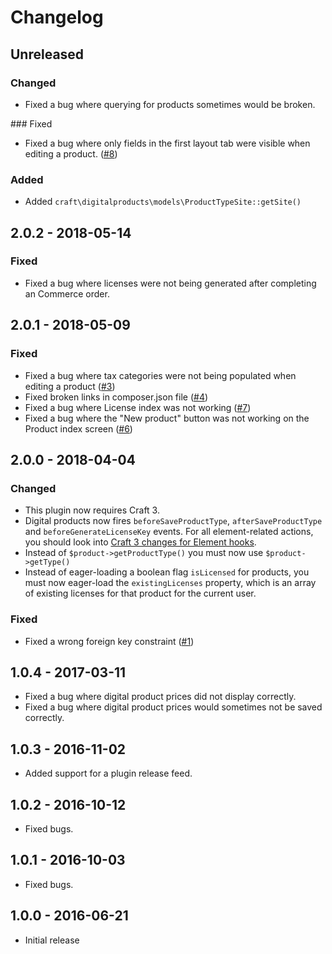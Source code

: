 Changelog
=========

## Unreleased

### Changed
- Fixed a bug where querying for products sometimes would be broken.

### Fixed
- Fixed a bug where only fields in the first layout tab were visible when editing a product. ([#8](https://github.com/craftcms/commerce-digital-products/issues/8))

### Added
- Added `craft\digitalproducts\models\ProductTypeSite::getSite()`

## 2.0.2 - 2018-05-14

### Fixed
- Fixed a bug where licenses were not being generated after completing an Commerce order.

## 2.0.1 - 2018-05-09

### Fixed
- Fixed a bug where tax categories were not being populated when editing a product ([#3](https://github.com/craftcms/commerce-digital-products/issues/3))
- Fixed broken links in composer.json file ([#4](https://github.com/craftcms/commerce-digital-products/issues/4))
- Fixed a bug where License index was not working ([#7](https://github.com/craftcms/commerce-digital-products/issues/7))
- Fixed a bug where the "New product" button was not working on the Product index screen ([#6](https://github.com/craftcms/commerce-digital-products/issues/6))

## 2.0.0 - 2018-04-04

### Changed
- This plugin now requires Craft 3.
- Digital products now fires `beforeSaveProductType`, `afterSaveProductType` and `beforeGenerateLicenseKey` events. For all element-related actions, you should look into [Craft 3 changes for Element hooks](https://github.com/craftcms/docs/blob/master/en/updating-plugins.md#element-hooks).
- Instead of `$product->getProductType()` you must now use `$product->getType()`
- Instead of eager-loading a boolean flag `isLicensed` for products, you must now eager-load the `existingLicenses` property, which is an array of existing licenses for that product for the current user.

### Fixed
- Fixed a wrong foreign key constraint ([#1](https://github.com/craftcms/commerce-digital-products/issues/1))

## 1.0.4 - 2017-03-11
- Fixed a bug where digital product prices did not display correctly.
- Fixed a bug where digital product prices would sometimes not be saved correctly.

## 1.0.3 - 2016-11-02
- Added support for a plugin release feed.

## 1.0.2 - 2016-10-12
- Fixed bugs.

## 1.0.1 - 2016-10-03
- Fixed bugs.

## 1.0.0 - 2016-06-21
- Initial release